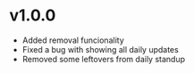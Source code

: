 # v1.0.0

* Added removal funcionality
* Fixed a bug with showing all daily updates
* Removed some leftovers from daily standup
